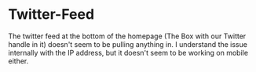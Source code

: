Twitter-Feed
============

The twitter feed at the bottom of the homepage (The Box with our Twitter handle in it) doesn't seem to be pulling anything in.  I understand the issue internally with the IP address, but it doesn't seem to be working on mobile either. 
